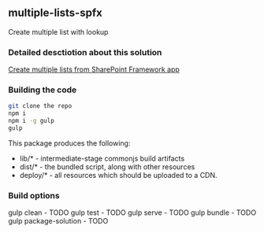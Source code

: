 ## multiple-lists-spfx

Create multiple list with lookup

### Detailed desctiotion about this solution

[Create multiple lists from SharePoint Framework app](https://cloudsteak.com/create-multiple-lists-from-sharepoint-framework-app)

### Building the code

```bash
git clone the repo
npm i
npm i -g gulp
gulp
```

This package produces the following:

* lib/* - intermediate-stage commonjs build artifacts
* dist/* - the bundled script, along with other resources
* deploy/* - all resources which should be uploaded to a CDN.

### Build options

gulp clean - TODO
gulp test - TODO
gulp serve - TODO
gulp bundle - TODO
gulp package-solution - TODO

